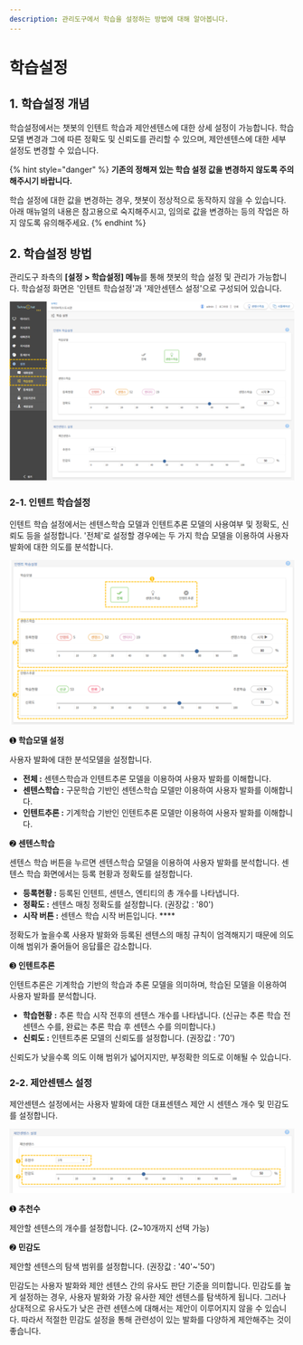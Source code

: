 ```yaml
---
description: 관리도구에서 학습을 설정하는 방법에 대해 알아봅니다.
---
```


# 학습설정

## 1. 학습설정 개념

학습설정에서는 챗봇의 인텐트 학습과 제안센텐스에 대한 상세 설정이 가능합니다. 학습 모델 변경과 그에 따른 정확도 및 신뢰도를 관리할 수 있으며, 제안센텐스에 대한 세부 설정도 변경할 수 있습니다.&#x20;

{% hint style="danger" %}
**기존의 정해져 있는 학습 설정 값을 변경하지 않도록 주의해주시기 바랍니다.**

학습 설정에 대한 값을 변경하는 경우, 챗봇이 정상적으로 동작하지 않을 수 있습니다. 아래 매뉴얼의 내용은 참고용으로 숙지해주시고, 임의로 값을 변경하는 등의 작업은 하지 않도록 유의해주세요.
{% endhint %}

## 2. 학습설정 방법

관리도구 좌측의 **\[설정 > 학습설정] 메뉴**를 통해 챗봇의 학습 설정 및 관리가 가능합니다. 학습설정 화면은 '인텐트 학습설정'과 '제안센텐스 설정'으로 구성되어 있습니다.

![학습설정 경로](<../.gitbook/assets/1.학습설정 경로.png>)



### 2-1. 인텐트 학습설정

인텐트 학습 설정에서는 센텐스학습 모델과 인텐트추론 모델의 사용여부 및 정확도, 신뢰도 등을 설정합니다. '전체'로 설정할 경우에는 두 가지 학습 모델을 이용하여 사용자 발화에 대한 의도를 분석합니다.

![인텐트 학습설정 화면](<../.gitbook/assets/2.인텐트 학습설정.png>)

➊ **학습모델 설정**&#x20;

사용자 발화에 대한 분석모델을 설정합니다.

* **전체 :** 센텐스학습과 인텐트추론 모델을 이용하여 사용자 발화를 이해합니다.
* **센텐스학습 :** 구문학습 기반인 센텐스학습 모델만 이용하여 사용자 발화를 이해합니다.    &#x20;
* **인텐트추론 :** 기계학습 기반인 인텐트추론 모델만 이용하여 사용자 발화를 이해합니다.&#x20;

&#x20;      &#x20;

➋ **센텐스학습**

센텐스 학습 버튼을 누르면 센텐스학습 모델을 이용하여 사용자 발화를 분석합니다. 센텐스 학습 화면에서는 등록 현황과 정확도를 설정합니다.       &#x20;

* **등록현황 :** 등록된 인텐트, 센텐스, 엔티티의 총 개수를 나타냅니다.&#x20;
* **정확도 :** 센텐스 매칭 정확도를 설정합니다. (권장값 : '80')
* **시작 버튼 :** 센텐스 학습 시작 버튼입니다. **** &#x20;

정확도가 높을수록 사용자 발화와 등록된 센텐스의 매칭 규칙이 엄격해지기 때문에 의도 이해 범위가 줄어들어 응답률은 감소합니다.

&#x20;

➌ **인텐트추론**

인텐트추론은 기계학습 기반의 학습과 추론 모델을 의미하며, 학습된 모델을 이용하여 사용자 발화를 분석합니다.

* **학습현황** **:** 추론 학습 시작 전후의 센텐스 개수를 나타냅니다. (신규는 추론 학습 전 센텐스 수를, 완료는 추론 학습 후 센텐스 수를 의미합니다.)
* **신뢰도 :** 인텐트추론 모델의 신뢰도를 설정합니다. (권장값 : '70')

신뢰도가 낮을수록 의도 이해 범위가 넓어지지만, 부정확한 의도로 이해될 수 있습니다.&#x20;

&#x20;          &#x20;

### 2-2. 제안센텐스 설정

제안센텐스 설정에서는 사용자 발화에 대한 대표센텐스 제안 시 센텐스 개수 및 민감도를 설정합니다.

![제안 센텐스 설정 화면   ](<../.gitbook/assets/3.제안센텐스 설정.png>)

➊ **추천수**&#x20;

제안할 센텐스의 개수를 설정합니다. (2\~10개까지 선택 가능)



➋ **민감도**&#x20;

제안할 센텐스의 탐색 범위를 설정합니다. (권장값 : '40'\~'50')

민감도는 사용자 발화와 제안 센텐스 간의 유사도 판단 기준을 의미합니다. 민감도를 높게 설정하는 경우, 사용자 발화와 가장 유사한 제안 센텐스를 탐색하게 됩니다. 그러나 상대적으로 유사도가 낮은 관련 센텐스에 대해서는 제안이 이루어지지 않을 수 있습니다. 따라서 적절한 민감도 설정을 통해 관련성이 있는 발화를 다양하게 제안해주는 것이 좋습니다.
